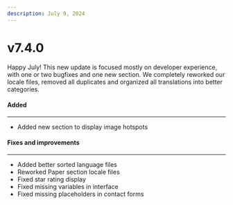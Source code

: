 ```yaml
---
description: July 9, 2024
---
```


# v7.4.0

Happy July! This new update is focused mostly on developer experience, with one or two bugfixes and one new section. We completely reworked our locale files, removed all duplicates and organized all translations into better categories.

#### **Added**

***

* Added new section to display image hotspots

#### **Fixes and improvements**

***

* Added better sorted language files
* Reworked Paper section locale files
* Fixed star rating display
* Fixed missing variables in interface
* Fixed missing placeholders in contact forms
